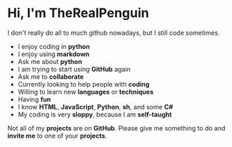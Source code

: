 # Hi, I'm TheRealPenguin

I don't really do all to much github nowadays, but I still code sometimes.

- I enjoy coding in __python__
- I enjoy using __markdown__
- Ask me about __python__
- I am trying to start using __GitHub__ again
- Ask me to __collaborate__
- Currently looking to help people with __coding__
- Willing to learn new __languages__ or __techniques__
- Having __fun__
- I know __HTML__, __JavaScript__, __Python__, __sh__, and some __C#__
- My coding is very __sloppy__, because I am __self-taught__

Not all of my __projects__ are on __GitHub__. Please give me something to do and __invite me__ to one of your __projects__.
